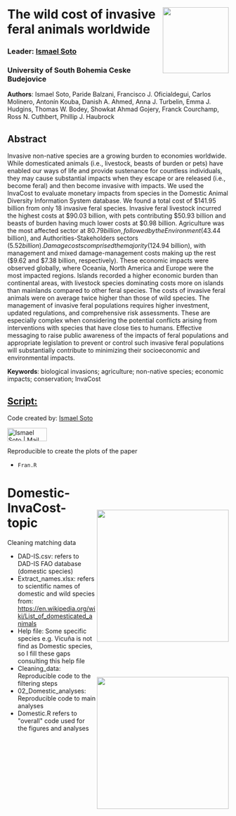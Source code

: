 <img align="right" src="Icons/InvaCostLogoIdea10.jpg" width="150" style="margin-top: 40px">

# The wild cost of invasive feral animals worldwide
### Leader: <a href="https://www.researchgate.net/profile/Ismael-Soto-4">Ismael Soto</a>
### University of South Bohemia Ceske Budejovice

<strong>Authors</strong>:
Ismael Soto, Paride Balzani, Francisco J. Oficialdegui, Carlos Molinero, Antonín Kouba, Danish A. Ahmed, Anna J. Turbelin, Emma J. Hudgins, Thomas W. Bodey, Showkat Ahmad Gojery, Franck Courchamp, Ross N. Cuthbert, Phillip J. Haubrock

## Abstract
Invasive non-native species are a growing burden to economies worldwide. While domesticated animals (i.e., livestock, beasts of burden or pets) have enabled our ways of life and provide sustenance for countless individuals, they may cause substantial impacts when they escape or are released (i.e., become feral) and then become invasive with impacts. We used the InvaCost to evaluate monetary impacts from species in the Domestic Animal Diversity Information System database. We found a total cost of $141.95 billion from only 18 invasive feral species. Invasive feral livestock incurred the highest costs at $90.03 billion, with pets contributing $50.93 billion and beasts of burden having much lower costs at $0.98 billion. Agriculture was the most affected sector at $80.79 billion, followed by the Environment ($43.44 billion), and Authorities-Stakeholders sectors ($5.52 billion). Damage costs comprised the majority ($124.94 billion), with management and mixed damage-management costs making up the rest ($9.62 and $7.38 billion, respectively). These economic impacts were observed globally, where Oceania, North America and Europe were the most impacted regions. Islands recorded a higher economic burden than continental areas, with livestock species dominating costs more on islands than mainlands compared to other feral species. The costs of invasive feral animals were on average twice higher than those of wild species. The management of invasive feral populations requires higher investment, updated regulations, and comprehensive risk assessments. These are especially complex when considering the potential conflicts arising from interventions with species that have close ties to humans. Effective messaging to raise public awareness of the impacts of feral populations and appropriate legislation to prevent or control such invasive feral populations will substantially contribute to minimizing their socioeconomic and environmental impacts.


**Keywords**: biological invasions; agriculture; non-native species; economic impacts; conservation; InvaCost

## <a href="https://github.com/IsmaSA/Aquaculture/tree/master/Code">Script:</a>
Code created by: <a href="https://www.researchgate.net/profile/Ismael-Soto-4">Ismael Soto</a><br>  

[<img target="_blank" alt="Ismael Soto | Mail" width="90px" height="30" src="https://img.shields.io/badge/Gmail-D14836?style=for-the-badge&logo=gmail&logoColor=white" />][mail] 

[mail]: mailto:isma-sa@hotmail.com

Reproducible to create the plots of the paper
- <code>Fran.R</code>

<img align="right" src="Icons/Logo_(with_name)_of_University_of_South_Bohemia.svg.png" width="300" style="margin-top: 80px">                                                                                    
 <img align="right" src="Icons/descarga.png" width="300" style="margin-top: 80px">



# Domestic-InvaCost-topic
Cleaning matching data
 - DAD-IS.csv: refers to DAD-IS FAO database (domestic species)
 - Extract_names.xlsx: refers to scientific names of domestic and wild species from: https://en.wikipedia.org/wiki/List_of_domesticated_animals
 - Help file: Some specific species e.g. Vicuña is not find as Domestic species, so I fill these gaps consulting this help file
 - Cleaning_data: Reproducible code to the filtering steps
 - 02_Domestic_analyses: Reproducible code to main analyses
 - Domestic.R refers to "overall" code used for the figures and analyses
